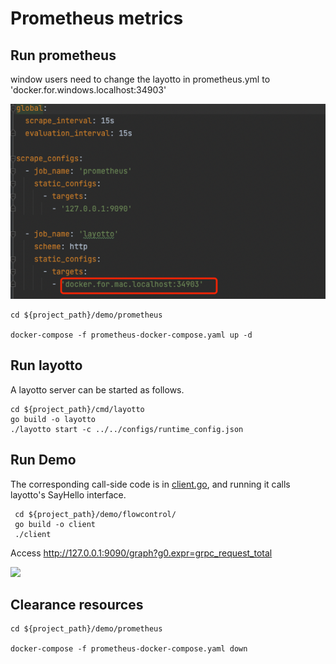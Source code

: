 # Prometheus metrics 

## Run prometheus

window users need to change the layotto in prometheus.yml to 'docker.for.windows.localhost:34903'

![](../../../img/trace/layotto.png)

```shell
cd ${project_path}/demo/prometheus

docker-compose -f prometheus-docker-compose.yaml up -d
```

## Run layotto

A layotto server can be started as follows.

```shell
cd ${project_path}/cmd/layotto
go build -o layotto
./layotto start -c ../../configs/runtime_config.json
```

## Run Demo

The corresponding call-side code is in [client.go](https://github.com/mosn/layotto/blob/main/demo/flowcontrol/client.go), and running it calls layotto's SayHello interface.

```shell
 cd ${project_path}/demo/flowcontrol/
 go build -o client
 ./client
```

Access http://127.0.0.1:9090/graph?g0.expr=grpc_request_total

![](https://gw.alipayobjects.com/mdn/rms_5891a1/afts/img/A*mEVNSZMvtvEAAAAAAAAAAAAAARQnAQ)


## Clearance resources

````shell
cd ${project_path}/demo/prometheus

docker-compose -f prometheus-docker-compose.yaml down
````